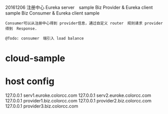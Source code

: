 20161206
	注册中心 Eureka server　sample
	Biz Provider & Eureka client sample
	Biz Consumer & Eureka client sample
	
	Consumer可以从注册中心得到 provider信息，通过自定义 router　规则请求 provider得到　Response.
	
	@Todo: consumer　端引入 load balance

# cloud-sample


# host config
127.0.0.1       serv1.euroke.colorcc.com
127.0.0.1       serv2.euroke.colorcc.com
127.0.0.1       provider1.biz.colorcc.com
127.0.0.1       provider2.biz.colorcc.com
127.0.0.1       provider3.biz.colorcc.com
